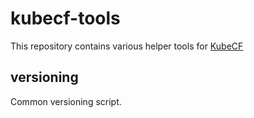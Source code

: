 # kubecf-tools

This repository contains various helper tools for [KubeCF](https://github.com/cloudfoundry-incubator/kubecf)

## versioning

Common versioning script.
